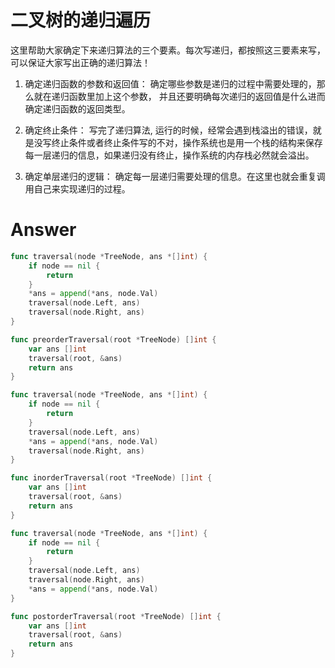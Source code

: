# 二叉树的递归遍历

这里帮助大家确定下来递归算法的三个要素。每次写递归，都按照这三要素来写，可以保证大家写出正确的递归算法！

1. 确定递归函数的参数和返回值： 确定哪些参数是递归的过程中需要处理的，那么就在递归函数里加上这个参数， 并且还要明确每次递归的返回值是什么进而确定递归函数的返回类型。

2. 确定终止条件： 写完了递归算法, 运行的时候，经常会遇到栈溢出的错误，就是没写终止条件或者终止条件写的不对，操作系统也是用一个栈的结构来保存每一层递归的信息，如果递归没有终止，操作系统的内存栈必然就会溢出。

3. 确定单层递归的逻辑： 确定每一层递归需要处理的信息。在这里也就会重复调用自己来实现递归的过程。

# Answer

```go
func traversal(node *TreeNode, ans *[]int) {
	if node == nil {
		return
	}
	*ans = append(*ans, node.Val)
	traversal(node.Left, ans)
	traversal(node.Right, ans)
}

func preorderTraversal(root *TreeNode) []int {
	var ans []int
	traversal(root, &ans)
	return ans
}
```
```go
func traversal(node *TreeNode, ans *[]int) {
	if node == nil {
		return
	}
	traversal(node.Left, ans)
	*ans = append(*ans, node.Val)
	traversal(node.Right, ans)
}

func inorderTraversal(root *TreeNode) []int {
	var ans []int
	traversal(root, &ans)
	return ans
}
```
```go
func traversal(node *TreeNode, ans *[]int) {
	if node == nil {
		return
	}
	traversal(node.Left, ans)
	traversal(node.Right, ans)
	*ans = append(*ans, node.Val)
}

func postorderTraversal(root *TreeNode) []int {
	var ans []int
	traversal(root, &ans)
	return ans
}
```